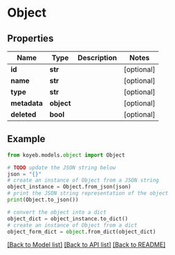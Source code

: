 # Object


## Properties

Name | Type | Description | Notes
------------ | ------------- | ------------- | -------------
**id** | **str** |  | [optional] 
**name** | **str** |  | [optional] 
**type** | **str** |  | [optional] 
**metadata** | **object** |  | [optional] 
**deleted** | **bool** |  | [optional] 

## Example

```python
from koyeb.models.object import Object

# TODO update the JSON string below
json = "{}"
# create an instance of Object from a JSON string
object_instance = Object.from_json(json)
# print the JSON string representation of the object
print(Object.to_json())

# convert the object into a dict
object_dict = object_instance.to_dict()
# create an instance of Object from a dict
object_form_dict = object.from_dict(object_dict)
```
[[Back to Model list]](../README.md#documentation-for-models) [[Back to API list]](../README.md#documentation-for-api-endpoints) [[Back to README]](../README.md)


